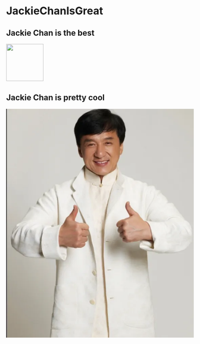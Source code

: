 # JackieChanIsGreat

## Jackie Chan is the best 

<img src="image.png" width="100" height="100">

## Jackie Chan is pretty cool
![Jackie Chan is pretty cool](image-2.png)
